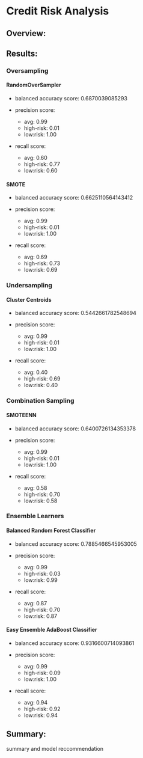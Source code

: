 # Credit Risk Analysis


## Overview:




## Results:


### Oversampling 


#### RandomOverSampler


* balanced accuracy score: 0.6870039085293


* precision score: 
    * avg: 0.99
    * high-risk: 0.01
    * low:risk: 1.00


* recall score:
    * avg: 0.60
    * high-risk: 0.77
    * low:risk: 0.60


#### SMOTE


* balanced accuracy score: 0.6625110564143412


* precision score: 
    * avg: 0.99
    * high-risk: 0.01
    * low:risk: 1.00


* recall score:
    * avg: 0.69
    * high-risk: 0.73
    * low:risk: 0.69


### Undersampling


#### Cluster Centroids


* balanced accuracy score: 0.5442661782548694


* precision score: 
    * avg: 0.99
    * high-risk: 0.01
    * low:risk: 1.00


* recall score:
    * avg: 0.40
    * high-risk: 0.69
    * low:risk: 0.40


### Combination Sampling


#### SMOTEENN


* balanced accuracy score: 0.6400726134353378


* precision score: 
    * avg: 0.99
    * high-risk: 0.01
    * low:risk: 1.00


* recall score:
    * avg: 0.58
    * high-risk: 0.70
    * low:risk: 0.58


### Ensemble Learners


#### Balanced Random Forest Classifier


* balanced accuracy score: 0.7885466545953005


* precision score: 
    * avg: 0.99
    * high-risk: 0.03
    * low:risk: 0.99


* recall score:
    * avg: 0.87
    * high-risk: 0.70
    * low:risk: 0.87


#### Easy Ensemble AdaBoost Classifier


* balanced accuracy score: 0.9316600714093861


* precision score: 
    * avg: 0.99
    * high-risk: 0.09
    * low:risk: 1.00


* recall score:
    * avg: 0.94
    * high-risk: 0.92
    * low:risk: 0.94


## Summary:

summary and model reccommendation 

